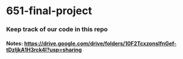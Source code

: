 # 651-final-project

### Keep track of our code in this repo
#### Notes: https://drive.google.com/drive/folders/10F2TcxzonsIfnGef-tDzIjkA1H3rck4I?usp=sharing
